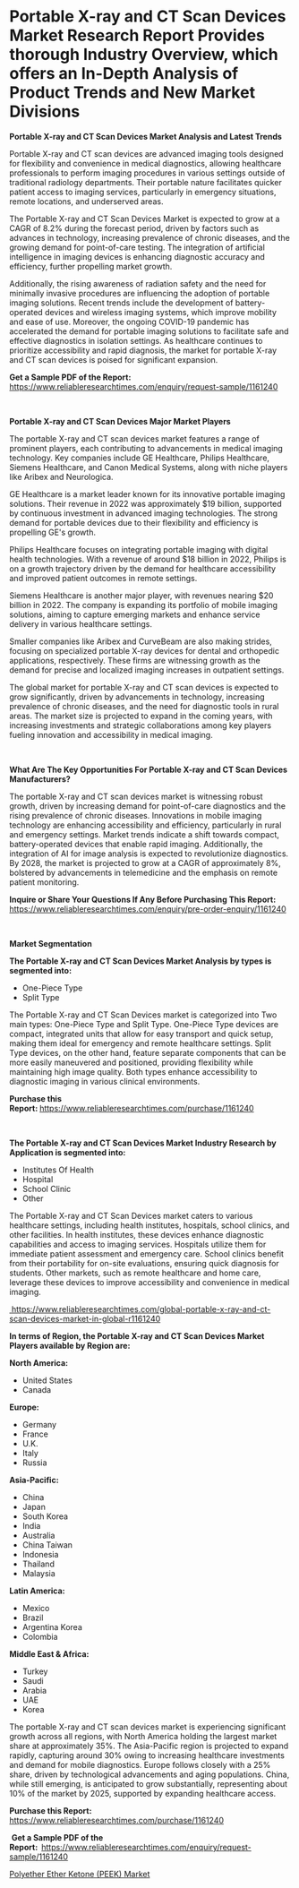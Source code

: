 <p><h1>Portable X-ray and CT Scan Devices Market Research Report Provides thorough Industry Overview, which offers an In-Depth Analysis of Product Trends and New Market Divisions</h1></p><p><strong>Portable X-ray and CT Scan Devices Market Analysis and Latest Trends</strong></p>
<p><p>Portable X-ray and CT scan devices are advanced imaging tools designed for flexibility and convenience in medical diagnostics, allowing healthcare professionals to perform imaging procedures in various settings outside of traditional radiology departments. Their portable nature facilitates quicker patient access to imaging services, particularly in emergency situations, remote locations, and underserved areas.</p><p>The Portable X-ray and CT Scan Devices Market is expected to grow at a CAGR of 8.2% during the forecast period, driven by factors such as advances in technology, increasing prevalence of chronic diseases, and the growing demand for point-of-care testing. The integration of artificial intelligence in imaging devices is enhancing diagnostic accuracy and efficiency, further propelling market growth. </p><p>Additionally, the rising awareness of radiation safety and the need for minimally invasive procedures are influencing the adoption of portable imaging solutions. Recent trends include the development of battery-operated devices and wireless imaging systems, which improve mobility and ease of use. Moreover, the ongoing COVID-19 pandemic has accelerated the demand for portable imaging solutions to facilitate safe and effective diagnostics in isolation settings. As healthcare continues to prioritize accessibility and rapid diagnosis, the market for portable X-ray and CT scan devices is poised for significant expansion.</p></p>
<p><strong>Get a Sample PDF of the Report:&nbsp;</strong> <a href="https://www.reliableresearchtimes.com/enquiry/request-sample/1161240?utm_campaign=2232&utm_medium=2&utm_source=Github&utm_content=ia&utm_term=22032025&utm_id=portable-x-ray-and-ct-scan-devices">https://www.reliableresearchtimes.com/enquiry/request-sample/1161240</a></p>
<p>&nbsp;</p>
<p><strong>Portable X-ray and CT Scan Devices Major Market Players</strong></p>
<p><p>The portable X-ray and CT scan devices market features a range of prominent players, each contributing to advancements in medical imaging technology. Key companies include GE Healthcare, Philips Healthcare, Siemens Healthcare, and Canon Medical Systems, along with niche players like Aribex and Neurologica.</p><p>GE Healthcare is a market leader known for its innovative portable imaging solutions. Their revenue in 2022 was approximately $19 billion, supported by continuous investment in advanced imaging technologies. The strong demand for portable devices due to their flexibility and efficiency is propelling GE's growth.</p><p>Philips Healthcare focuses on integrating portable imaging with digital health technologies. With a revenue of around $18 billion in 2022, Philips is on a growth trajectory driven by the demand for healthcare accessibility and improved patient outcomes in remote settings.</p><p>Siemens Healthcare is another major player, with revenues nearing $20 billion in 2022. The company is expanding its portfolio of mobile imaging solutions, aiming to capture emerging markets and enhance service delivery in various healthcare settings.</p><p>Smaller companies like Aribex and CurveBeam are also making strides, focusing on specialized portable X-ray devices for dental and orthopedic applications, respectively. These firms are witnessing growth as the demand for precise and localized imaging increases in outpatient settings.</p><p>The global market for portable X-ray and CT scan devices is expected to grow significantly, driven by advancements in technology, increasing prevalence of chronic diseases, and the need for diagnostic tools in rural areas. The market size is projected to expand in the coming years, with increasing investments and strategic collaborations among key players fueling innovation and accessibility in medical imaging.</p></p>
<p>&nbsp;</p>
<p><strong>What Are The Key Opportunities For Portable X-ray and CT Scan Devices Manufacturers?</strong></p>
<p><p>The portable X-ray and CT scan devices market is witnessing robust growth, driven by increasing demand for point-of-care diagnostics and the rising prevalence of chronic diseases. Innovations in mobile imaging technology are enhancing accessibility and efficiency, particularly in rural and emergency settings. Market trends indicate a shift towards compact, battery-operated devices that enable rapid imaging. Additionally, the integration of AI for image analysis is expected to revolutionize diagnostics. By 2028, the market is projected to grow at a CAGR of approximately 8%, bolstered by advancements in telemedicine and the emphasis on remote patient monitoring.</p></p>
<p><strong>Inquire or Share Your Questions If Any Before Purchasing This Report:</strong> <a href="https://www.reliableresearchtimes.com/enquiry/pre-order-enquiry/1161240?utm_campaign=2232&utm_medium=2&utm_source=Github&utm_content=ia&utm_term=22032025&utm_id=portable-x-ray-and-ct-scan-devices">https://www.reliableresearchtimes.com/enquiry/pre-order-enquiry/1161240</a></p>
<p>&nbsp;</p>
<p><strong>Market Segmentation</strong></p>
<p><strong>The Portable X-ray and CT Scan Devices Market Analysis by types is segmented into:</strong></p>
<p><ul><li>One-Piece Type</li><li>Split Type</li></ul></p>
<p><p>The Portable X-ray and CT Scan Devices market is categorized into Two main types: One-Piece Type and Split Type. One-Piece Type devices are compact, integrated units that allow for easy transport and quick setup, making them ideal for emergency and remote healthcare settings. Split Type devices, on the other hand, feature separate components that can be more easily maneuvered and positioned, providing flexibility while maintaining high image quality. Both types enhance accessibility to diagnostic imaging in various clinical environments.</p></p>
<p><strong>Purchase this Report:&nbsp;</strong><a href="https://www.reliableresearchtimes.com/purchase/1161240?utm_campaign=2232&utm_medium=2&utm_source=Github&utm_content=ia&utm_term=22032025&utm_id=portable-x-ray-and-ct-scan-devices">https://www.reliableresearchtimes.com/purchase/1161240</a></p>
<p>&nbsp;</p>
<p><strong>The Portable X-ray and CT Scan Devices Market Industry Research by Application is segmented into:</strong></p>
<p><ul><li>Institutes Of Health</li><li>Hospital</li><li>School Clinic</li><li>Other</li></ul></p>
<p><p>The Portable X-ray and CT Scan Devices market caters to various healthcare settings, including health institutes, hospitals, school clinics, and other facilities. In health institutes, these devices enhance diagnostic capabilities and access to imaging services. Hospitals utilize them for immediate patient assessment and emergency care. School clinics benefit from their portability for on-site evaluations, ensuring quick diagnosis for students. Other markets, such as remote healthcare and home care, leverage these devices to improve accessibility and convenience in medical imaging.</p></p>
<p><a href="https://www.reliableresearchtimes.com/global-portable-x-ray-and-ct-scan-devices-market-in-global-r1161240?utm_campaign=2232&utm_medium=2&utm_source=Github&utm_content=ia&utm_term=22032025&utm_id=portable-x-ray-and-ct-scan-devices">&nbsp;https://www.reliableresearchtimes.com/global-portable-x-ray-and-ct-scan-devices-market-in-global-r1161240</a></p>
<p><strong>In terms of Region, the Portable X-ray and CT Scan Devices Market Players available by Region are:</strong></p>
<p>
    <p> <strong> North America: </strong>
        <ul>
            <li>United States</li>
            <li>Canada</li>
        </ul>
        </p> 
    <p> <strong> Europe: </strong>
        <ul>
            <li>Germany</li>
            <li>France</li>
            <li>U.K.</li>
            <li>Italy</li>
            <li>Russia</li>
        </ul>
        </p> 
    <p> <strong> Asia-Pacific: </strong>
        <ul>
            <li>China</li>
            <li>Japan</li>
            <li>South Korea</li>
            <li>India</li>
            <li>Australia</li>
            <li>China Taiwan</li>
            <li>Indonesia</li>
            <li>Thailand</li>
            <li>Malaysia</li>
        </ul>
        </p> 
    <p> <strong> Latin America: </strong>
        <ul>
            <li>Mexico</li>
            <li>Brazil</li>
            <li>Argentina Korea</li>
            <li>Colombia</li>
        </ul>
        </p> 
    <p> <strong> Middle East & Africa: </strong>
        <ul>
            <li>Turkey</li>
            <li>Saudi</li>
            <li>Arabia</li>
            <li>UAE</li>
            <li>Korea</li>
        </ul>
    </p>
    </p>
<p><p>The portable X-ray and CT scan devices market is experiencing significant growth across all regions, with North America holding the largest market share at approximately 35%. The Asia-Pacific region is projected to expand rapidly, capturing around 30% owing to increasing healthcare investments and demand for mobile diagnostics. Europe follows closely with a 25% share, driven by technological advancements and aging populations. China, while still emerging, is anticipated to grow substantially, representing about 10% of the market by 2025, supported by expanding healthcare access.</p></p>
<p><strong>Purchase this Report: </strong><a href="https://www.reliableresearchtimes.com/purchase/1161240?utm_campaign=2232&utm_medium=2&utm_source=Github&utm_content=ia&utm_term=22032025&utm_id=portable-x-ray-and-ct-scan-devices">https://www.reliableresearchtimes.com/purchase/1161240</a></p>
<p>&nbsp;<strong>Get a Sample PDF of the Report:&nbsp;&nbsp;</strong><a href="https://www.reliableresearchtimes.com/enquiry/request-sample/1161240?utm_campaign=2232&utm_medium=2&utm_source=Github&utm_content=ia&utm_term=22032025&utm_id=portable-x-ray-and-ct-scan-devices">https://www.reliableresearchtimes.com/enquiry/request-sample/1161240</a></p>
<p><strong></strong></p>
<p><p><a href="https://github.com/sca704osol/Market-Research-Report-List-1/blob/main/polyether-ether-ketone-peek-market.md?utm_campaign=2232&utm_medium=2&utm_source=Github&utm_content=ia&utm_term=22032025&utm_id=portable-x-ray-and-ct-scan-devices">Polyether Ether Ketone (PEEK) Market</a></p></p>